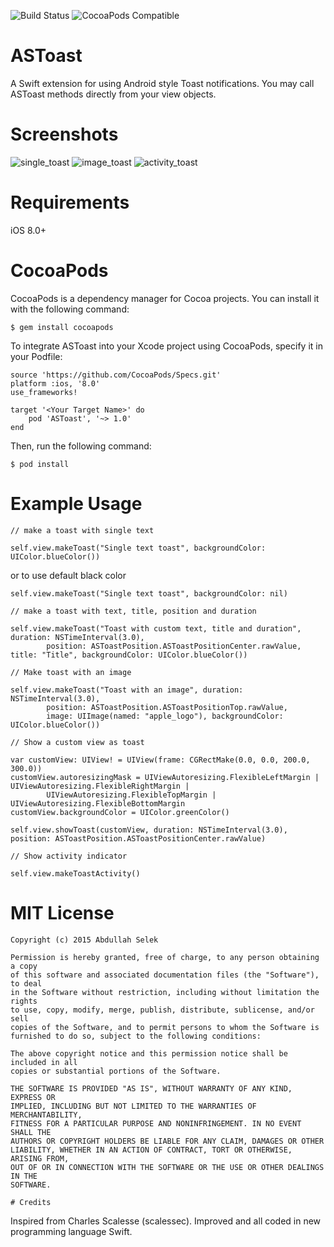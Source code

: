 ![Build Status](https://travis-ci.org/abdullahselek/ASToast.svg?branch=master)
![CocoaPods Compatible](https://img.shields.io/cocoapods/v/ASToast.svg)

# ASToast
A Swift extension for using Android style Toast notifications. You may call ASToast methods directly from your view objects.

# Screenshots

![single_toast](https://github.com/abdullahselek/ASToast/blob/master/images/astoast_singletoast.png)
![image_toast](https://github.com/abdullahselek/ASToast/blob/master/images/astoast_image_title_text_toast.png)
![activity_toast](https://github.com/abdullahselek/ASToast/blob/master/images/astoast_activity.png)

# Requirements
iOS 8.0+

# CocoaPods

CocoaPods is a dependency manager for Cocoa projects. You can install it with the following command:
```	
$ gem install cocoapods
```

To integrate ASToast into your Xcode project using CocoaPods, specify it in your Podfile:
```
source 'https://github.com/CocoaPods/Specs.git'
platform :ios, '8.0'
use_frameworks!

target '<Your Target Name>' do
    pod 'ASToast', '~> 1.0'
end
```
Then, run the following command:
```
$ pod install
```
# Example Usage

	// make a toast with single text
```objc
self.view.makeToast("Single text toast", backgroundColor: UIColor.blueColor())
```
or to use default black color
```objc
self.view.makeToast("Single text toast", backgroundColor: nil)
```
    // make a toast with text, title, position and duration
```objc
self.view.makeToast("Toast with custom text, title and duration", duration: NSTimeInterval(3.0), 
    	position: ASToastPosition.ASToastPositionCenter.rawValue, title: "Title", backgroundColor: UIColor.blueColor())
```
    	
    // Make toast with an image
```objc
self.view.makeToast("Toast with an image", duration: NSTimeInterval(3.0), 
		position: ASToastPosition.ASToastPositionTop.rawValue, 
		image: UIImage(named: "apple_logo"), backgroundColor: UIColor.blueColor())
```
		
	// Show a custom view as toast
```objc
var customView: UIView! = UIView(frame: CGRectMake(0.0, 0.0, 200.0, 300.0))
customView.autoresizingMask = UIViewAutoresizing.FlexibleLeftMargin | UIViewAutoresizing.FlexibleRightMargin | 
		UIViewAutoresizing.FlexibleTopMargin | UIViewAutoresizing.FlexibleBottomMargin
customView.backgroundColor = UIColor.greenColor()

self.view.showToast(customView, duration: NSTimeInterval(3.0), position: ASToastPosition.ASToastPositionCenter.rawValue)
```
	
	// Show activity indicator
```objc
self.view.makeToastActivity()
```
	
# MIT License
```
Copyright (c) 2015 Abdullah Selek

Permission is hereby granted, free of charge, to any person obtaining a copy
of this software and associated documentation files (the "Software"), to deal
in the Software without restriction, including without limitation the rights
to use, copy, modify, merge, publish, distribute, sublicense, and/or sell
copies of the Software, and to permit persons to whom the Software is
furnished to do so, subject to the following conditions:

The above copyright notice and this permission notice shall be included in all
copies or substantial portions of the Software.

THE SOFTWARE IS PROVIDED "AS IS", WITHOUT WARRANTY OF ANY KIND, EXPRESS OR
IMPLIED, INCLUDING BUT NOT LIMITED TO THE WARRANTIES OF MERCHANTABILITY,
FITNESS FOR A PARTICULAR PURPOSE AND NONINFRINGEMENT. IN NO EVENT SHALL THE
AUTHORS OR COPYRIGHT HOLDERS BE LIABLE FOR ANY CLAIM, DAMAGES OR OTHER
LIABILITY, WHETHER IN AN ACTION OF CONTRACT, TORT OR OTHERWISE, ARISING FROM,
OUT OF OR IN CONNECTION WITH THE SOFTWARE OR THE USE OR OTHER DEALINGS IN THE
SOFTWARE.

# Credits
```
Inspired from Charles Scalesse (scalessec). Improved and all coded in new programming 
language Swift.
```
	


